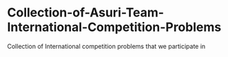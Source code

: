 # Collection-of-Asuri-Team-International-Competition-Problems
Collection of International competition problems that we participate in

